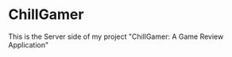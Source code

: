 # **ChillGamer**

This is the Server side of my project "ChillGamer: A Game Review Application"





